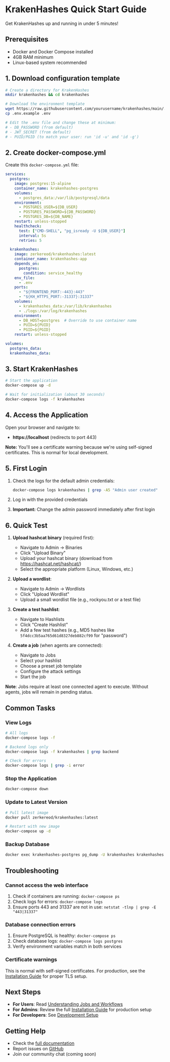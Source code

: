 # KrakenHashes Quick Start Guide

Get KrakenHashes up and running in under 5 minutes!

## Prerequisites

- Docker and Docker Compose installed
- 4GB RAM minimum
- Linux-based system recommended

## 1. Download configuration template

```bash
# Create a directory for KrakenHashes
mkdir krakenhashes && cd krakenhashes

# Download the environment template
wget https://raw.githubusercontent.com/yourusername/krakenhashes/main/.env.example
cp .env.example .env

# Edit the .env file and change these at minimum:
# - DB_PASSWORD (from default)
# - JWT_SECRET (from default)
# - PUID/PGID (to match your user: run 'id -u' and 'id -g')
```

## 2. Create docker-compose.yml

Create this `docker-compose.yml` file:

```yaml
services:
  postgres:
    image: postgres:15-alpine
    container_name: krakenhashes-postgres
    volumes:
      - postgres_data:/var/lib/postgresql/data
    environment:
      - POSTGRES_USER=${DB_USER}
      - POSTGRES_PASSWORD=${DB_PASSWORD}
      - POSTGRES_DB=${DB_NAME}
    restart: unless-stopped
    healthcheck:
      test: ["CMD-SHELL", "pg_isready -U ${DB_USER}"]
      interval: 5s
      retries: 5

  krakenhashes:
    image: zerkereod/krakenhashes:latest
    container_name: krakenhashes-app
    depends_on:
      postgres:
        condition: service_healthy
    env_file:
      - .env
    ports:
      - "${FRONTEND_PORT:-443}:443"
      - "${KH_HTTPS_PORT:-31337}:31337"
    volumes:
      - krakenhashes_data:/var/lib/krakenhashes
      - ./logs:/var/log/krakenhashes
    environment:
      - DB_HOST=postgres  # Override to use container name
      - PUID=${PUID}
      - PGID=${PGID}
    restart: unless-stopped

volumes:
  postgres_data:
  krakenhashes_data:
```

## 3. Start KrakenHashes

```bash
# Start the application
docker-compose up -d

# Wait for initialization (about 30 seconds)
docker-compose logs -f krakenhashes
```

## 4. Access the Application

Open your browser and navigate to:
- **https://localhost** (redirects to port 443)

**Note:** You'll see a certificate warning because we're using self-signed certificates. This is normal for local development.

## 5. First Login

1. Check the logs for the default admin credentials:
   ```bash
   docker-compose logs krakenhashes | grep -A5 "Admin user created"
   ```

2. Log in with the provided credentials
3. **Important:** Change the admin password immediately after first login

## 6. Quick Test

1. **Upload hashcat binary** (required first):
   - Navigate to Admin → Binaries
   - Click "Upload Binary"
   - Upload your hashcat binary (download from https://hashcat.net/hashcat/)
   - Select the appropriate platform (Linux, Windows, etc.)

2. **Upload a wordlist**:
   - Navigate to Admin → Wordlists
   - Click "Upload Wordlist"
   - Upload a small wordlist file (e.g., rockyou.txt or a test file)

3. **Create a test hashlist**:
   - Navigate to Hashlists
   - Click "Create Hashlist"
   - Add a few test hashes (e.g., MD5 hashes like `5f4dcc3b5aa765d61d8327deb882cf99` for "password")

4. **Create a job** (when agents are connected):
   - Navigate to Jobs
   - Select your hashlist
   - Choose a preset job template
   - Configure the attack settings
   - Start the job

**Note**: Jobs require at least one connected agent to execute. Without agents, jobs will remain in pending status.

## Common Tasks

### View Logs
```bash
# All logs
docker-compose logs -f

# Backend logs only
docker-compose logs -f krakenhashes | grep backend

# Check for errors
docker-compose logs | grep -i error
```

### Stop the Application
```bash
docker-compose down
```

### Update to Latest Version
```bash
# Pull latest image
docker pull zerkereod/krakenhashes:latest

# Restart with new image
docker-compose up -d
```

### Backup Database
```bash
docker exec krakenhashes-postgres pg_dump -U krakenhashes krakenhashes > backup.sql
```

## Troubleshooting

### Cannot access the web interface
1. Check if containers are running: `docker-compose ps`
2. Check logs for errors: `docker-compose logs`
3. Ensure ports 443 and 31337 are not in use: `netstat -tlnp | grep -E "443|31337"`

### Database connection errors
1. Ensure PostgreSQL is healthy: `docker-compose ps`
2. Check database logs: `docker-compose logs postgres`
3. Verify environment variables match in both services

### Certificate warnings
This is normal with self-signed certificates. For production, see the [Installation Guide](installation.md) for proper TLS setup.

## Next Steps

- **For Users**: Read [Understanding Jobs and Workflows](user/understanding_jobs_and_workflows.md)
- **For Admins**: Review the full [Installation Guide](installation.md) for production setup
- **For Developers**: See [Development Setup](installation.md#development-installation)

## Getting Help

- Check the [full documentation](README.md)
- Report issues on [GitHub](https://github.com/yourusername/krakenhashes/issues)
- Join our community chat (coming soon)
